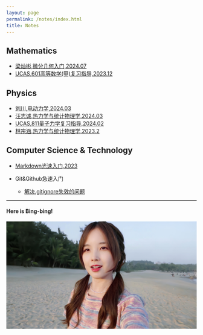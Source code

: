 ```yaml
---
layout: page
permalink: /notes/index.html
title: Notes
---
```




## Mathematics

- [梁灿彬,微分几何入门,2024.07](https://collapsar0615.github.io/mypaper/notes/梁灿彬微分几何入门.pdf)
- [UCAS,601高等数学(甲)复习指导,2023.12 ](https://collapsar0615.github.io/mypaper/notes/601.pdf)

## Physics

- [刘川,电动力学,2024.03](https://collapsar0615.github.io/mypaper/notes/刘川电动力学.pdf)  
- [汪志诚,热力学与统计物理学,2024.03 ](https://collapsar0615.github.io/mypaper/notes/汪志诚热统.pdf) 
- [UCAS,811量子力学复习指导,2024.02 ](https://collapsar0615.github.io/mypaper/notes/811.pdf) 
- [林宗涵,热力学与统计物理学,2023.2 ](https://collapsar0615.github.io/mypaper/notes/林宗涵热统.pdf)  


## Computer Science & Technology

- [Markdown光速入门,2023](https://collapsar0615.github.io/blogs/text)<br>
  
- Git&Github急速入门
  - [解决.gitignore失效的问题](https://cloud.tencent.com/developer/article/2220223)

---

#### Here is Bing-bing!

<div>
<img src="/images/WBB.jpg">
</div>
<br>


